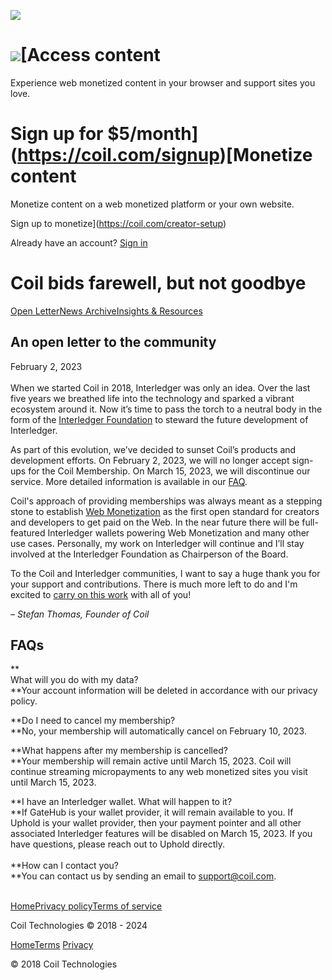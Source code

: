 [![](https://cdn.prod.website-files.com/5df2eaeebe804b148283a1fe/5df2eaeebe804bc8dc83a240_coil-beta-logo.svg)](https://coil.com/)

![](https://cdn.prod.website-files.com/5d82a7d64b5d285f2b44a260/5f10a02662b628bf8553bbe8_icn-back.svg)[Access content
==============

Experience web monetized content in your browser and support sites you love.

Sign up for $5/month](https://coil.com/signup)[Monetize content
================

Monetize content on a web monetized platform or your own website.

Sign up to monetize](https://coil.com/creator-setup)

Already have an account? [Sign in](https://coil.com/login)

Coil bids farewell, but not goodbye
===================================

[Open Letter](https://help.coil.com/)[News Archive](https://help.coil.com/news)[Insights & Resources](https://help.coil.com/insights-resources)

An open letter to the community
-------------------------------

February 2, 2023  
‍  
When we started Coil in 2018, Interledger was only an idea. Over the last five years we breathed life into the technology and sparked a vibrant ecosystem around it. Now it’s time to pass the torch to a neutral body in the form of the [Interledger Foundation](https://interledger.org/) to steward the future development of Interledger.  
  
As part of this evolution, we’ve decided to sunset Coil’s products and development efforts. On February 2, 2023, we will no longer accept sign-ups for the Coil Membership. On March 15, 2023, we will discontinue our service. More detailed information is available in our [FAQ](#FAQs).  
  
Coil's approach of providing memberships was always meant as a stepping stone to establish [Web Monetization](https://webmonetization.org/) as the first open standard for creators and developers to get paid on the Web. In the near future there will be full-featured Interledger wallets powering Web Monetization and many other use cases. Personally, my work on Interledger will continue and I’ll stay involved at the Interledger Foundation as Chairperson of the Board.  
  
To the Coil and Interledger communities, I want to say a huge thank you for your support and contributions. There is much more left to do and I'm excited to [carry on this work](https://interledger.org/get-involved) with all of you!  
  
‍_– Stefan Thomas, Founder of Coil_

FAQs
----

**  
What will you do with my data?  
‍**Your account information will be deleted in accordance with our privacy policy.  
  
‍**Do I need to cancel my membership?  
‍**No, your membership will automatically cancel on February 10, 2023.  
  
‍**What happens after my membership is cancelled?  
‍**Your membership will remain active until March 15, 2023. Coil will continue streaming micropayments to any web monetized sites you visit until March 15, 2023.  
  
‍**I have an Interledger wallet. What will happen to it?  
**If GateHub is your wallet provider, it will remain available to you. If Uphold is your wallet provider, then your payment pointer and all other associated Interledger features will be disabled on March 15, 2023. If you have questions, please reach out to Uphold directly.  
‍  
‍**How can I contact you?  
‍**You can contact us by sending an email to [support@coil.com](mailto:support@coil.com).  
‍

[Home](https://help.coil.com/)[Privacy policy](https://help.coil.com/privacy)[Terms of service](https://help.coil.com/terms)

Coil Technologies © 2018 - 2024  

[Home](https://help.coil.com/)[Terms](https://help.coil.com/terms) [Privacy](https://help.coil.com/privacy)

© 2018 Coil Technologies